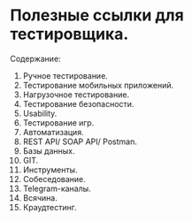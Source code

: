 # Полезные ссылки для тестировщика.

Содержание:
1. Ручное тестирование.
2. Тестирование мобильных приложений.
3. Нагрузочное тестирование.
4. Тестирование безопасности.
5. Usability.
6. Тестирование игр.
7. Автоматизация.
8. REST API/ SOAP API/ Postman.
9. Базы данных.
10. GIT.
11. Инструменты.
12. Собеседование.
13. Telegram-каналы.
14. Всячина.
15. Краудтестинг.
